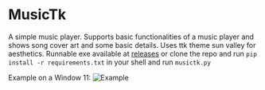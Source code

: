 # MusicTk
A simple music player. Supports basic functionalities of a music player and shows song cover art and some basic details. Uses ttk theme sun valley for aesthetics. Runnable exe available at [releases](https://github.com/nihaalnz/MusicTk/releases/tag/v1) or clone the repo and run `pip install -r requirements.txt` in your shell and run `musictk.py`
 
 Example on a Window 11:
 ![Example](https://github.com/nihaalnz/MusicTk/blob/main/musictk/images/example.png?raw=True)
